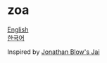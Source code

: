 # zoa

[English](/README.md)<br>
[한국어](/README.ko.md)

Inspired by [Jonathan Blow's Jai](https://github.com/BSVino/JaiPrimer/blob/master/JaiPrimer.md)